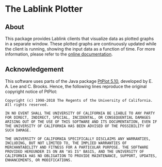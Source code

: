 # The Lablink Plotter

## About

This package provides Lablink clients that visualize data as plotted graphs in a separate window.
These plotted graphs are continuously updated while the client is running, showing the input data as a function of time.
For more information, please refer to the [online documentation](https://ait-lablink.readthedocs.io/projects/ait-lablink-plotter).

## Acknowledgement

This software uses parts of the Java package [PtPlot 5.10](https://ptolemy.berkeley.edu/java/ptplot5.10/ptolemy/plot/doc/index.htm), developed by E. A. Lee and C. Brooks.
Hence, the following lines reproduce the original copyright notice of PtPlot:

```
Copyright (c) 1998-2018 The Regents of the University of California.
All rights reserved.

IN NO EVENT SHALL THE UNIVERSITY OF CALIFORNIA BE LIABLE TO ANY PARTY
FOR DIRECT, INDIRECT, SPECIAL, INCIDENTAL, OR CONSEQUENTIAL DAMAGES
ARISING OUT OF THE USE OF THIS SOFTWARE AND ITS DOCUMENTATION, EVEN IF
THE UNIVERSITY OF CALIFORNIA HAS BEEN ADVISED OF THE POSSIBILITY OF
SUCH DAMAGE.

THE UNIVERSITY OF CALIFORNIA SPECIFICALLY DISCLAIMS ANY WARRANTIES,
INCLUDING, BUT NOT LIMITED TO, THE IMPLIED WARRANTIES OF
MERCHANTABILITY AND FITNESS FOR A PARTICULAR PURPOSE. THE SOFTWARE
PROVIDED HEREUNDER IS ON AN "AS IS" BASIS, AND THE UNIVERSITY OF
CALIFORNIA HAS NO OBLIGATION TO PROVIDE MAINTENANCE, SUPPORT, UPDATES,
ENHANCEMENTS, OR MODIFICATIONS.
```